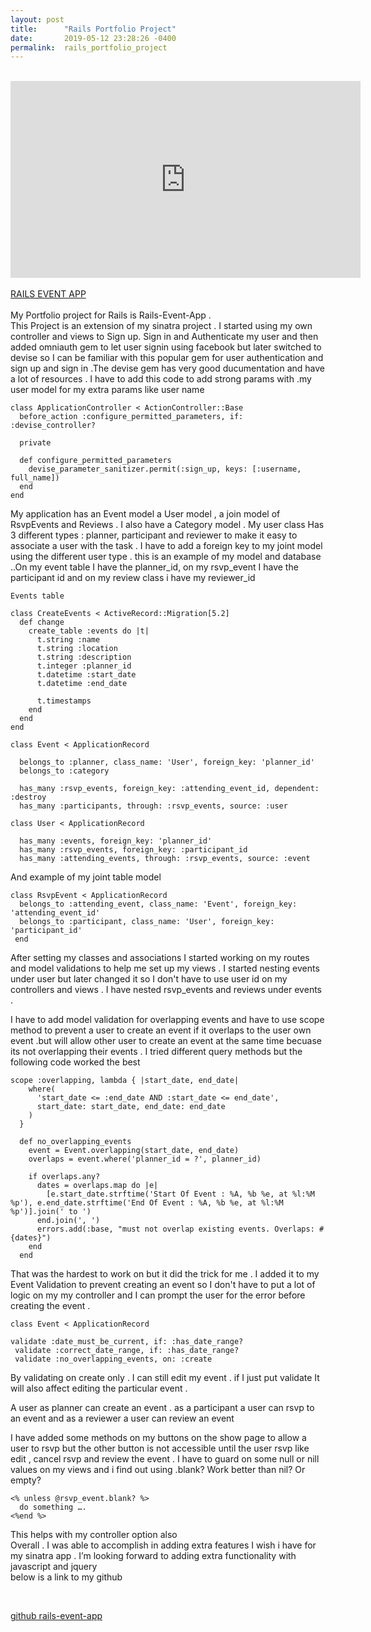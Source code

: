 ```yaml
---
layout: post
title:      "Rails Portfolio Project"
date:       2019-05-12 23:28:26 -0400
permalink:  rails_portfolio_project
---
```


<br>

 <iframe width="560" height="315"
	  src="https://www.youtube.com/embed/exzlCZwQKFY?&autoplay=1&loop=1&rel=0&showinfo=0&color=white&iv_load_policy=3&playlist=exzlCZwQKFY" frameborder="0"
	   allow="accelerometer; autoplay; encrypted-media; gyroscope; picture-in-picture" allowfullscreen></iframe>

<br>

<br>
    <a href="https://rails-event-app.herokuapp.com/" >RAILS EVENT APP </a>
<br>

<br>
My Portfolio project for Rails is Rails-Event-App . 
<br>
This Project is an extension of my sinatra project . I  started  using my own  controller and views  to Sign up. Sign in and Authenticate my user and then added  omniauth gem  to let user signin using facebook but later switched to devise  so I can be familiar with this popular gem for user authentication and sign up and sign in .The devise gem has very good ducumentation  and have a lot of resources . I have to add this code to add strong params with .my user model for my extra params like  user name  
<br>

```
class ApplicationController < ActionController::Base
  before_action :configure_permitted_parameters, if: :devise_controller?

  private

  def configure_permitted_parameters
    devise_parameter_sanitizer.permit(:sign_up, keys: [:username, full_name])
  end
end
```


My application has an Event model a User model ,  a join model of RsvpEvents and Reviews . I also have a Category model . 
My user class Has 3 different  types :  planner, participant and reviewer to make it easy to associate a user with the task .
I have to add a foreign key to my joint model using the different user type . this  is an example of my model and database ..On my event table I have the planner_id, on my rsvp_event I have the participant id and on my review class i have my reviewer_id 

```
Events table 

class CreateEvents < ActiveRecord::Migration[5.2]
  def change
    create_table :events do |t|
      t.string :name
      t.string :location
      t.string :description
      t.integer :planner_id
      t.datetime :start_date
      t.datetime :end_date

      t.timestamps
    end
  end
end
```

```
class Event < ApplicationRecord

  belongs_to :planner, class_name: 'User', foreign_key: 'planner_id'
  belongs_to :category

  has_many :rsvp_events, foreign_key: :attending_event_id, dependent: :destroy
  has_many :participants, through: :rsvp_events, source: :user

class User < ApplicationRecord
 
  has_many :events, foreign_key: 'planner_id'
  has_many :rsvp_events, foreign_key: :participant_id
  has_many :attending_events, through: :rsvp_events, source: :event
```
  
And  example of my  joint table model 

```
class RsvpEvent < ApplicationRecord
  belongs_to :attending_event, class_name: 'Event', foreign_key: 'attending_event_id'
  belongs_to :participant, class_name: 'User', foreign_key: 'participant_id'
 end
```

After setting my classes and associations I  started  working on my routes and model validations to help me set up my views .
I started nesting events under user but later changed it so I don't  have to use user id on my controllers and views .
I have nested  rsvp_events and reviews under events .

I have to add model validation for overlapping events and have to use scope method to prevent a user to create an event if  it overlaps to the user own event .but will allow other user  to create an  event at the same time becuase its not overlapping their  events  . I tried different query methods but the following code worked the best 

```
scope :overlapping, lambda { |start_date, end_date|
    where(
      'start_date <= :end_date AND :start_date <= end_date',
      start_date: start_date, end_date: end_date
    )
  }

  def no_overlapping_events
    event = Event.overlapping(start_date, end_date)
    overlaps = event.where('planner_id = ?', planner_id)

    if overlaps.any?
      dates = overlaps.map do |e|
        [e.start_date.strftime('Start Of Event : %A, %b %e, at %l:%M %p'), e.end_date.strftime('End Of Event : %A, %b %e, at %l:%M %p')].join(' to ')
      end.join(', ')
      errors.add(:base, "must not overlap existing events. Overlaps: #{dates}")
    end
  end
```

That was the hardest to work on but it did the trick for me . I added it to my Event Validation to prevent creating an event so I don't  have to put a lot of logic on my  my controller and I can prompt  the user for the error before creating the event .

```
class Event < ApplicationRecord

validate :date_must_be_current, if: :has_date_range?
 validate :correct_date_range, if: :has_date_range?
 validate :no_overlapping_events, on: :create
```


By validating on create  only . I can still edit my event . if I just put validate It will also affect  editing the particular event .

A user as planner can create an event . as a participant a user  can rsvp to an event and as a reviewer a user  can review an event 

I have added some methods  on my buttons on the  show page to allow a user to rsvp but the other button is not accessible until the user  rsvp like edit , cancel rsvp  and review  the event  . I have to guard on some null or nill  values on my views and i find out using  .blank? Work better than nil? Or empty? 

```
<% unless @rsvp_event.blank? %>
  do something ….
<%end %>
```

This helps with my controller option also 
<br>
Overall . I was able to accomplish in adding extra features I wish i have for my sinatra app .
I’m looking forward to adding extra functionality with javascript and jquery
<br>
below is a link to my github 

<br>

<a href="https://github.com/bojosteph/rails-project-event-app.git">github rails-event-app</a>

